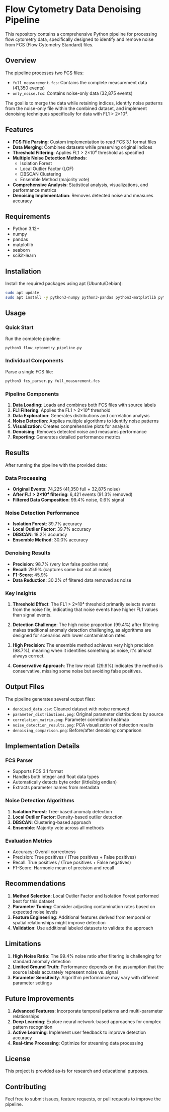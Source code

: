 # Flow Cytometry Data Denoising Pipeline

This repository contains a comprehensive Python pipeline for processing flow cytometry data, specifically designed to identify and remove noise from FCS (Flow Cytometry Standard) files.

## Overview

The pipeline processes two FCS files:
- `full_measurement.fcs`: Contains the complete measurement data (41,350 events)
- `only_noise.fcs`: Contains noise-only data (32,875 events)

The goal is to merge the data while retaining indices, identify noise patterns from the noise-only file within the combined dataset, and implement denoising techniques specifically for data with FL1 > 2×10⁴.

## Features

- **FCS File Parsing**: Custom implementation to read FCS 3.1 format files
- **Data Merging**: Combines datasets while preserving original indices
- **Threshold Filtering**: Applies FL1 > 2×10⁴ threshold as specified
- **Multiple Noise Detection Methods**:
  - Isolation Forest
  - Local Outlier Factor (LOF)
  - DBSCAN Clustering
  - Ensemble Method (majority vote)
- **Comprehensive Analysis**: Statistical analysis, visualizations, and performance metrics
- **Denoising Implementation**: Removes detected noise and measures accuracy

## Requirements

- Python 3.12+
- numpy
- pandas
- matplotlib
- seaborn
- scikit-learn

## Installation

Install the required packages using apt (Ubuntu/Debian):

```bash
sudo apt update
sudo apt install -y python3-numpy python3-pandas python3-matplotlib python3-seaborn python3-sklearn
```

## Usage

### Quick Start

Run the complete pipeline:

```bash
python3 flow_cytometry_pipeline.py
```

### Individual Components

Parse a single FCS file:

```bash
python3 fcs_parser.py full_measurement.fcs
```

### Pipeline Components

1. **Data Loading**: Loads and combines both FCS files with source labels
2. **FL1 Filtering**: Applies the FL1 > 2×10⁴ threshold
3. **Data Exploration**: Generates distributions and correlation analysis
4. **Noise Detection**: Applies multiple algorithms to identify noise patterns
5. **Visualization**: Creates comprehensive plots for analysis
6. **Denoising**: Removes detected noise and measures performance
7. **Reporting**: Generates detailed performance metrics

## Results

After running the pipeline with the provided data:

### Data Processing
- **Original Events**: 74,225 (41,350 full + 32,875 noise)
- **After FL1 > 2×10⁴ filtering**: 6,421 events (91.3% removed)
- **Filtered Data Composition**: 99.4% noise, 0.6% signal

### Noise Detection Performance
- **Isolation Forest**: 39.7% accuracy
- **Local Outlier Factor**: 39.7% accuracy  
- **DBSCAN**: 18.2% accuracy
- **Ensemble Method**: 30.0% accuracy

### Denoising Results
- **Precision**: 98.7% (very low false positive rate)
- **Recall**: 29.9% (captures some but not all noise)
- **F1-Score**: 45.9%
- **Data Reduction**: 30.2% of filtered data removed as noise

### Key Insights

1. **Threshold Effect**: The FL1 > 2×10⁴ threshold primarily selects events from the noise file, indicating that noise events have higher FL1 values than signal events.

2. **Detection Challenge**: The high noise proportion (99.4%) after filtering makes traditional anomaly detection challenging, as algorithms are designed for scenarios with lower contamination rates.

3. **High Precision**: The ensemble method achieves very high precision (98.7%), meaning when it identifies something as noise, it's almost always correct.

4. **Conservative Approach**: The low recall (29.9%) indicates the method is conservative, missing some noise but avoiding false positives.

## Output Files

The pipeline generates several output files:

- `denoised_data.csv`: Cleaned dataset with noise removed
- `parameter_distributions.png`: Original parameter distributions by source
- `correlation_matrix.png`: Parameter correlation heatmap
- `noise_detection_results.png`: PCA visualization of detection results
- `denoising_comparison.png`: Before/after denoising comparison

## Implementation Details

### FCS Parser
- Supports FCS 3.1 format
- Handles both integer and float data types
- Automatically detects byte order (little/big endian)
- Extracts parameter names from metadata

### Noise Detection Algorithms
1. **Isolation Forest**: Tree-based anomaly detection
2. **Local Outlier Factor**: Density-based outlier detection
3. **DBSCAN**: Clustering-based approach
4. **Ensemble**: Majority vote across all methods

### Evaluation Metrics
- Accuracy: Overall correctness
- Precision: True positives / (True positives + False positives)
- Recall: True positives / (True positives + False negatives)
- F1-Score: Harmonic mean of precision and recall

## Recommendations

1. **Method Selection**: Local Outlier Factor and Isolation Forest performed best for this dataset
2. **Parameter Tuning**: Consider adjusting contamination rates based on expected noise levels
3. **Feature Engineering**: Additional features derived from temporal or spatial relationships might improve detection
4. **Validation**: Use additional labeled datasets to validate the approach

## Limitations

1. **High Noise Ratio**: The 99.4% noise ratio after filtering is challenging for standard anomaly detection
2. **Limited Ground Truth**: Performance depends on the assumption that the source labels accurately represent noise vs. signal
3. **Parameter Sensitivity**: Algorithm performance may vary with different parameter settings

## Future Improvements

1. **Advanced Features**: Incorporate temporal patterns and multi-parameter relationships
2. **Deep Learning**: Explore neural network-based approaches for complex pattern recognition
3. **Active Learning**: Implement user feedback to improve detection accuracy
4. **Real-time Processing**: Optimize for streaming data processing

## License

This project is provided as-is for research and educational purposes.

## Contributing

Feel free to submit issues, feature requests, or pull requests to improve the pipeline.